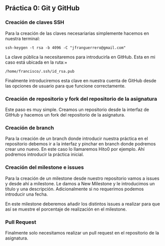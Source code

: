 ## Práctica 0: Git y GitHub

### Creación de claves SSH
Para la creación de las claves necesariarias simplemente hacemos en nuestra terminal:

```
ssh-keygen -t rsa -b 4096 -C "jfranguerrero@gmail.com"
```

La clave pública la necesitaremos para introducirla en GitHub. Esta en mi caso está ubicada en la ruta:+
```
/home/francisco/.ssh/id_rsa.pub
```

Finalmente introduciremos esta clave en nuestra cuenta de GitHub desde las opciones de usuario para que funcione correctamente.

### Creación de repositorio y fork del repositorio de la asignatura

Este paso es muy simple. Creamos un repositorio desde la interfaz de GitHub y hacemos un fork del repositorio de la asignatura.

### Creación de branch

Para la creación de un branch donde introducir nuestra práctica en el repositorio debemos ir a la interfaz y pinchar en branch donde podremos crear uno nuevo. En este caso lo llamaremos Hito0 por ejemplo. Ahí podremos introducir la práctica inicial.

### Creación del milestone e issues

Para la creación de un milestone desde nuestro repositorio vamos a issues y desde ahí a milestone. Le damos a New Milestone y le introducimos un título y una descripción. Adicionalmente si no requerimos podemos introducir una fecha.

En este milestone deberemos añadir los distintos issues a realizar para que así se muestre el porcentaje de realización en el milestone.

### Pull Request

Finalmente solo necesitamos realizar un pull request en el repositorio de la asignatura.
